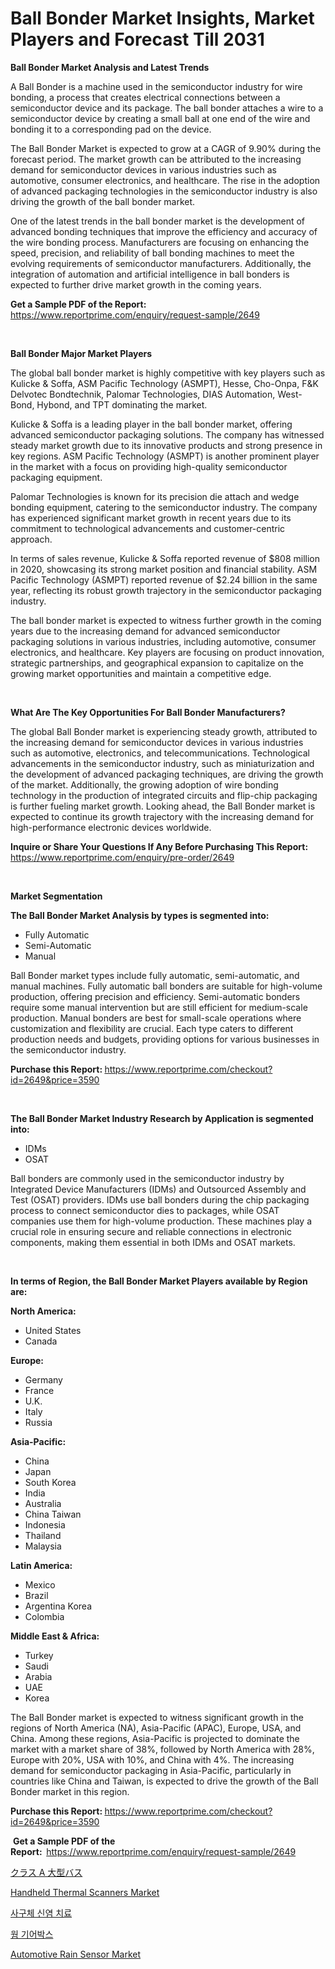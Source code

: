 <p><h1>Ball Bonder Market Insights, Market Players and Forecast Till 2031</h1></p><p><strong>Ball Bonder Market Analysis and Latest Trends</strong></p>
<p><p>A Ball Bonder is a machine used in the semiconductor industry for wire bonding, a process that creates electrical connections between a semiconductor device and its package. The ball bonder attaches a wire to a semiconductor device by creating a small ball at one end of the wire and bonding it to a corresponding pad on the device.</p><p>The Ball Bonder Market is expected to grow at a CAGR of 9.90% during the forecast period. The market growth can be attributed to the increasing demand for semiconductor devices in various industries such as automotive, consumer electronics, and healthcare. The rise in the adoption of advanced packaging technologies in the semiconductor industry is also driving the growth of the ball bonder market.</p><p>One of the latest trends in the ball bonder market is the development of advanced bonding techniques that improve the efficiency and accuracy of the wire bonding process. Manufacturers are focusing on enhancing the speed, precision, and reliability of ball bonding machines to meet the evolving requirements of semiconductor manufacturers. Additionally, the integration of automation and artificial intelligence in ball bonders is expected to further drive market growth in the coming years.</p></p>
<p><strong>Get a Sample PDF of the Report:&nbsp;</strong> <a href="https://www.reportprime.com/enquiry/request-sample/2649">https://www.reportprime.com/enquiry/request-sample/2649</a></p>
<p>&nbsp;</p>
<p><strong>Ball Bonder Major Market Players</strong></p>
<p><p>The global ball bonder market is highly competitive with key players such as Kulicke & Soffa, ASM Pacific Technology (ASMPT), Hesse, Cho-Onpa, F&K Delvotec Bondtechnik, Palomar Technologies, DIAS Automation, West-Bond, Hybond, and TPT dominating the market.</p><p>Kulicke & Soffa is a leading player in the ball bonder market, offering advanced semiconductor packaging solutions. The company has witnessed steady market growth due to its innovative products and strong presence in key regions. ASM Pacific Technology (ASMPT) is another prominent player in the market with a focus on providing high-quality semiconductor packaging equipment.</p><p>Palomar Technologies is known for its precision die attach and wedge bonding equipment, catering to the semiconductor industry. The company has experienced significant market growth in recent years due to its commitment to technological advancements and customer-centric approach.</p><p>In terms of sales revenue, Kulicke & Soffa reported revenue of $808 million in 2020, showcasing its strong market position and financial stability. ASM Pacific Technology (ASMPT) reported revenue of $2.24 billion in the same year, reflecting its robust growth trajectory in the semiconductor packaging industry.</p><p>The ball bonder market is expected to witness further growth in the coming years due to the increasing demand for advanced semiconductor packaging solutions in various industries, including automotive, consumer electronics, and healthcare. Key players are focusing on product innovation, strategic partnerships, and geographical expansion to capitalize on the growing market opportunities and maintain a competitive edge.</p></p>
<p>&nbsp;</p>
<p><strong>What Are The Key Opportunities For Ball Bonder Manufacturers?</strong></p>
<p><p>The global Ball Bonder market is experiencing steady growth, attributed to the increasing demand for semiconductor devices in various industries such as automotive, electronics, and telecommunications. Technological advancements in the semiconductor industry, such as miniaturization and the development of advanced packaging techniques, are driving the growth of the market. Additionally, the growing adoption of wire bonding technology in the production of integrated circuits and flip-chip packaging is further fueling market growth. Looking ahead, the Ball Bonder market is expected to continue its growth trajectory with the increasing demand for high-performance electronic devices worldwide.</p></p>
<p><strong>Inquire or Share Your Questions If Any Before Purchasing This Report:</strong> <a href="https://www.reportprime.com/enquiry/pre-order/2649">https://www.reportprime.com/enquiry/pre-order/2649</a></p>
<p>&nbsp;</p>
<p><strong>Market Segmentation</strong></p>
<p><strong>The Ball Bonder Market Analysis by types is segmented into:</strong></p>
<p><ul><li>Fully Automatic</li><li>Semi-Automatic</li><li>Manual</li></ul></p>
<p><p>Ball Bonder market types include fully automatic, semi-automatic, and manual machines. Fully automatic ball bonders are suitable for high-volume production, offering precision and efficiency. Semi-automatic bonders require some manual intervention but are still efficient for medium-scale production. Manual bonders are best for small-scale operations where customization and flexibility are crucial. Each type caters to different production needs and budgets, providing options for various businesses in the semiconductor industry.</p></p>
<p><strong>Purchase this Report:&nbsp;</strong><a href="https://www.reportprime.com/checkout?id=2649&price=3590">https://www.reportprime.com/checkout?id=2649&price=3590</a></p>
<p>&nbsp;</p>
<p><strong>The Ball Bonder Market Industry Research by Application is segmented into:</strong></p>
<p><ul><li>IDMs</li><li>OSAT</li></ul></p>
<p><p>Ball bonders are commonly used in the semiconductor industry by Integrated Device Manufacturers (IDMs) and Outsourced Assembly and Test (OSAT) providers. IDMs use ball bonders during the chip packaging process to connect semiconductor dies to packages, while OSAT companies use them for high-volume production. These machines play a crucial role in ensuring secure and reliable connections in electronic components, making them essential in both IDMs and OSAT markets.</p></p>
<p>&nbsp;</p>
<p><strong>In terms of Region, the Ball Bonder Market Players available by Region are:</strong></p>
<p>
    <p> <strong> North America: </strong>
        <ul>
            <li>United States</li>
            <li>Canada</li>
        </ul>
        </p> 
    <p> <strong> Europe: </strong>
        <ul>
            <li>Germany</li>
            <li>France</li>
            <li>U.K.</li>
            <li>Italy</li>
            <li>Russia</li>
        </ul>
        </p> 
    <p> <strong> Asia-Pacific: </strong>
        <ul>
            <li>China</li>
            <li>Japan</li>
            <li>South Korea</li>
            <li>India</li>
            <li>Australia</li>
            <li>China Taiwan</li>
            <li>Indonesia</li>
            <li>Thailand</li>
            <li>Malaysia</li>
        </ul>
        </p> 
    <p> <strong> Latin America: </strong>
        <ul>
            <li>Mexico</li>
            <li>Brazil</li>
            <li>Argentina Korea</li>
            <li>Colombia</li>
        </ul>
        </p> 
    <p> <strong> Middle East & Africa: </strong>
        <ul>
            <li>Turkey</li>
            <li>Saudi</li>
            <li>Arabia</li>
            <li>UAE</li>
            <li>Korea</li>
        </ul>
    </p>
    </p>
<p><p>The Ball Bonder market is expected to witness significant growth in the regions of North America (NA), Asia-Pacific (APAC), Europe, USA, and China. Among these regions, Asia-Pacific is projected to dominate the market with a market share of 38%, followed by North America with 28%, Europe with 20%, USA with 10%, and China with 4%. The increasing demand for semiconductor packaging in Asia-Pacific, particularly in countries like China and Taiwan, is expected to drive the growth of the Ball Bonder market in this region.</p></p>
<p><strong>Purchase this Report: </strong><a href="https://www.reportprime.com/checkout?id=2649&price=3590">https://www.reportprime.com/checkout?id=2649&price=3590</a></p>
<p>&nbsp;<strong>Get a Sample PDF of the Report:&nbsp;&nbsp;</strong><a href="https://www.reportprime.com/enquiry/request-sample/2649">https://www.reportprime.com/enquiry/request-sample/2649</a></p>
<p><strong></strong></p>
<p><p><a href="https://github.com/EmoryYundt1935/Market-Research-Report-List-1/blob/main/418415512037.md">クラス A 大型バス</a></p><p><a href="https://github.com/dx0328/Market-Research-Report-List-2/blob/main/handheld-thermal-scanners-market.md">Handheld Thermal Scanners Market</a></p><p><a href="https://github.com/vskv4779xr1/Market-Research-Report-List-1/blob/main/193882811268.md">사구체 신염 치료</a></p><p><a href="https://github.com/CliftonFisher9067/Market-Research-Report-List-1/blob/main/574318911269.md">웜 기어박스</a></p><p><a href="https://issuu.com/reportprime-2/docs/automotive-rain-sensor-market-size-2030.pptx">Automotive Rain Sensor Market</a></p></p>
